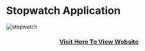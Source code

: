 <h1>Stopwatch Application</h1>

![stopwatch](https://github.com/user-attachments/assets/23af278e-1f2e-4324-82f2-48f8750f6966)


<h3 align="center"><a href="https://ashwin-karwade.github.io/prodigy_wd_02/" alt="">Visit Here To View Website</a></h3>
